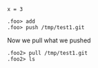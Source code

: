 ```unison
x = 3
```
```ucm
.foo> add
.foo> push /tmp/test1.git
```
Now we pull what we pushed
```ucm
.foo2> pull /tmp/test1.git
.foo2> ls
```
